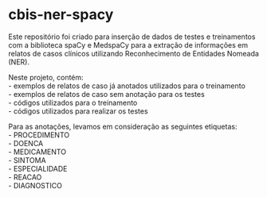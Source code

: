 # cbis-ner-spacy
Este repositório foi criado para inserção de dados de testes e treinamentos com a biblioteca spaCy e MedspaCy para a extração de informações em relatos de casos clínicos utilizando Reconhecimento de Entidades Nomeada (NER). 

Neste projeto, contém:\
    -   exemplos de relatos de caso já anotados utilizados para o treinamento\
    -   exemplos de relatos de caso sem anotação para os testes\
    -   códigos utilizados para o treinamento\
    -   códigos utilizados para realizar os testes 

Para as anotações, levamos em consideração as seguintes etiquetas:\
    - PROCEDIMENTO\
    - DOENCA\
    - MEDICAMENTO\
    - SINTOMA\
    - ESPECIALIDADE\
    - REACAO\
    - DIAGNOSTICO


